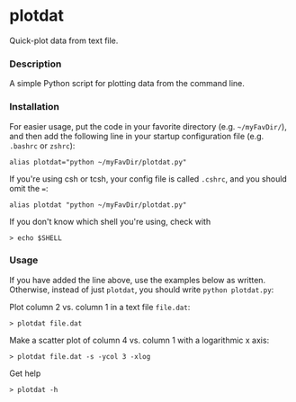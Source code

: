# plotdat
Quick-plot data from text file.

### Description
A simple Python script for plotting data from the command line.

### Installation
For easier usage, put the code in your favorite directory (e.g. `~/myFavDir/`),
and then add the following line in your startup configuration file
(e.g. `.bashrc` or `zshrc`):

`alias plotdat="python ~/myFavDir/plotdat.py"`

If you're using csh or tcsh, your config file is called `.cshrc`, and you should omit the `=`:

`alias plotdat "python ~/myFavDir/plotdat.py"`

If you don't know which shell you're using, check with

`> echo $SHELL`

### Usage
If you have added the line above, use the examples below as written. Otherwise, instead of just `plotdat`, you should write `python plotdat.py`:

Plot column 2 vs. column 1 in a text file `file.dat`:

`> plotdat file.dat`

Make a scatter plot of column 4 vs. column 1 with a logarithmic x axis:

`> plotdat file.dat -s -ycol 3 -xlog`

Get help

`> plotdat -h`
